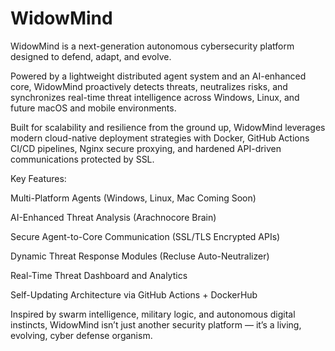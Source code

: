 # WidowMind
WidowMind is a next-generation autonomous cybersecurity platform designed to defend, adapt, and evolve.

Powered by a lightweight distributed agent system and an AI-enhanced core, WidowMind proactively detects threats, neutralizes risks, and synchronizes real-time threat intelligence across Windows, Linux, and future macOS and mobile environments.

Built for scalability and resilience from the ground up, WidowMind leverages modern cloud-native deployment strategies with Docker, GitHub Actions CI/CD pipelines, Nginx secure proxying, and hardened API-driven communications protected by SSL.

Key Features:

Multi-Platform Agents (Windows, Linux, Mac Coming Soon)

AI-Enhanced Threat Analysis (Arachnocore Brain)

Secure Agent-to-Core Communication (SSL/TLS Encrypted APIs)

Dynamic Threat Response Modules (Recluse Auto-Neutralizer)

Real-Time Threat Dashboard and Analytics

Self-Updating Architecture via GitHub Actions + DockerHub

Inspired by swarm intelligence, military logic, and autonomous digital instincts, WidowMind isn’t just another security platform — it’s a living, evolving, cyber defense organism.
